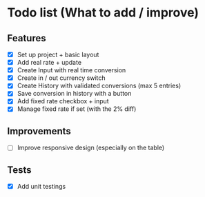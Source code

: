 # Todo list (What to add / improve)

## Features

- [x] Set up project + basic layout
- [x] Add real rate + update
- [x] Create Input with real time conversion
- [x] Create in / out currency switch
- [x] Create History with validated conversions (max 5 entries)
- [x] Save conversion in history with a button
- [x] Add fixed rate checkbox + input
- [x] Manage fixed rate if set (with the 2% diff)

## Improvements

- [ ] Improve responsive design (especially on the table)

## Tests

- [x] Add unit testings
